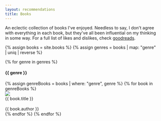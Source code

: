```yaml
---
layout: recommendations
title: Books
---
```


An eclectic collection of books I've enjoyed. Needless to say, I don't agree with everything in each book, but they've all been influential on my thinking in some way.  For a full list of likes and dislikes, check [goodreads](https://www.goodreads.com/user/show/90945992-ben-chugg).

{% assign books = site.books %}
{% assign genres = books | map: "genre" | uniq | reverse %}

<div class='books'>
	{% for genre in genres %}
	<h4 id='{{ genre }}'>{{ genre }}</h4>
		{% assign genreBooks = books | where: "genre", genre %}
		{% for book in genreBooks %}
		<div class='book-rec'>
			<img src="{{ book.im_path | relative_url }}">
			<div class='middle'>
				<div class='title'>{{ book.title }}</div>
				<br>
				<auth>{{ book.author }}</auth>
				<br>
			</div>
		</div>
		{% endfor %}
	{% endfor %}
</div>
